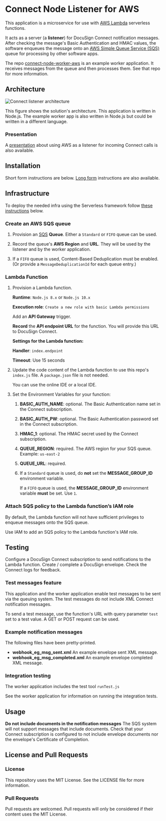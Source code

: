# Connect Node Listener for AWS

This application is a microservice for use with 
[AWS Lambda](https://aws.amazon.com/lambda/)
serverless functions.

It acts as a server (a **listener**) for DocuSign
Connect notification messages. After checking the 
message's Basic Authentication and HMAC values,
the software enqueues the message onto an
[AWS Simple Queue Service (SQS)](https://aws.amazon.com/sqs/)
queue for processing by other software apps.

The repo 
[connect-node-worker-aws](../../../connect-node-worker-aws)
is an example worker application.
It receives messages from the queue
and then processes
them. See that repo for more information.

## Architecture
![Connect listener architecture](docs/connect_listener_architecture.png)

This figure shows the solution's architecture. 
This application is written in Node.js. 
The example worker app is also written in Node.js but 
could be written in a different language.

### Presentation
A [presentation](https://docusigninc.box.com/shared/static/1nv8xcqf01vteyjve8sgwgdko98muk0t.pdf)
about using AWS as a listener for incoming
Connect calls is also available.

## Installation

Short form instructions are below. 
[Long form](INSTALLATION.md) instructions are also available.

## Infrastructure

To deploy the needed infra using the Serverless framework follow [these instructions](INFRA.md) below. 
### Create an AWS SQS queue 
1. Provision an 
   [SQS](https://aws.amazon.com/sqs/) **Queue**. 
   Either a `Standard` or `FIFO` queue can be used.

1. Record the queue's **AWS Region** and **URL**. 
   They will be used
   by the listener and by the worker application.

1. If a `FIFO` queue is used, Content-Based Deduplication 
   must be enabled. 
   (Or provide a `MessageDeduplicationId`
   for each queue entry.)

### Lambda Function
1. Provision a Lambda function.

   **Runtime**: `Node.js 8.x` or `Node.js 10.x`

   **Execution role**: `Create a new role with basic Lambda permissions`

   Add an **API Gateway** trigger.
   
   **Record** the **API endpoint URL** for the function. 
   You will provide this URL to DocuSign Connect.

   **Settings for the Lambda function:**

   **Handler**: `index.endpoint`

   **Timeout**: Use 15 seconds

1. Update the code content of the Lambda function to
   use this repo's `index.js` file. A `package.json` 
   file is not needed.

   You can use the online IDE or a local IDE.

1. Set the Environment Variables for your function:
   1. **BASIC_AUTH_NAME**: optional. The Basic Authentication
      name set in the Connect subscription.
   1. **BASIC_AUTH_PW**: optional. The Basic Authentication
      password set in the Connect subscription.
   1. **HMAC_1**: optional. The HMAC secret used by the
      Connect subscription.
   1. **QUEUE_REGION**: required. 
      The AWS region for your SQS queue. Example: `us-east-2`
   1. **QUEUE_URL**: required. 
   1. If a `Standard` queue is used, do **not** set 
      the  **MESSAGE_GROUP_ID** environment variable.
   
      If a `FIFO` queue is used, the
      **MESSAGE_GROUP_ID** environment variable **must** be set.
      Use `1`.

### Attach SQS policy to the Lambda function’s IAM role
By default, the Lambda function will not have 
sufficient privileges to enqueue messages onto
the SQS queue.

Use IAM to add an SQS policy to the Lambda function's
IAM role.

## Testing
Configure a DocuSign Connect subscription to send notifications to
the Lambda function. Create / complete a DocuSign envelope.
Check the Connect logs for feedback.

### Test messages feature
This application and the worker application enable test
messages to be sent via the queuing system. The test
messages do not include XML Connect notification
messages. 

To send a test message, use the function's URL with
query parameter `test` set to
a test value. A GET or POST request can be used. 

### Example notification messages

The following files have been pretty-printed. 

* **webhook_eg_msg_sent.xml** An example envelope sent XML message. 
* **webhook_eg_msg_completed.xml** An example envelope completed XML message. 

### Integration testing
The worker application includes the test tool `runTest.js` 

See the worker application for information on running the
integration tests.

## Usage
**Do not include documents in the notification messages**
The SQS system will not support messages that
include documents. Check that your Connect subscription
is configured to not include envelope documents nor the
envelope's Certificate of Completion.

## License and Pull Requests

### License
This repository uses the MIT License. See the LICENSE file for more information.

### Pull Requests
Pull requests are welcomed. Pull requests will only be considered if their content
uses the MIT License.

